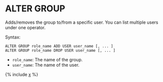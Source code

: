 # ALTER GROUP

Adds/removes the group to/from a specific user. You can list multiple users under one operator.

Syntax:

```yql
ALTER GROUP role_name ADD USER user_name [, ... ]
ALTER GROUP role_name DROP USER user_name [, ... ]
```

* `role_name`: The name of the group.
* `user_name`: The name of the user.

{% include [x](_includes/builtin_groups.md) %}

